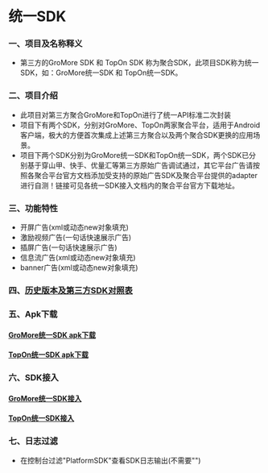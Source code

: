 # 统一SDK

### 一、项目及名称释义
* 第三方的GroMore SDK 和 TopOn SDK 称为聚合SDK，此项目SDK称为统一SDK，如：GroMore统一SDK 和 TopOn统一SDK。
### 二、项目介绍
* 此项目对第三方聚合GroMore和TopOn进行了统一API标准二次封装<br>
* 项目下有两个SDK，分别对GroMore、TopOn两家聚合平台，适用于Android客户端，极大的方便首次集成上述第三方聚合以及两个聚合SDK更换的应用场景。<br>
* 项目下两个SDK分别为GroMore统一SDK和TopOn统一SDK，两个SDK已分别基于穿山甲、快手、优量汇等第三方原始广告调试通过，其它平台广告请按照各聚合平台官方文档添加受支持的原始广告SDK及聚合平台提供的adapter进行自测！链接可见各统一SDK接入文档内的聚合平台官方下载地址。
### 三、功能特性
* 开屏广告(xml或动态new对象填充)
* 激励视频广告(一句话快速展示广告)
* 插屏广告(一句话快速展示广告)
* 信息流广告(xml或动态new对象填充)
* banner广告(xml或动态new对象填充)

### 四、[历史版本及第三方SDK对照表][1]
[1]:https://github.com/hty527/advert/wiki/版本更新 "历史版本及第三方SDK对照表"

### 五、Apk下载
#### [GroMore统一SDK apk下载][2]
[2]:https://github.com/hty527/advert/releases "GroMore统一SDK apk下载"

#### [TopOn统一SDK apk下载][3]
[3]:https://github.com/hty527/advert/releases "TopOn统一SDK apk下载"

### 六、SDK接入
#### [GroMore统一SDK接入][4]
[4]:https://github.com/hty527/advert/wiki/GroMore统一SDK "GroMore统一SDK接入"

#### [TopOn统一SDK接入][5]
[5]:https://github.com/hty527/advert/wiki/TopOn统一SDK "TopOn统一SDK接入"

### 七、日志过滤
* 在控制台过滤"PlatformSDK"查看SDK日志输出(不需要"")
